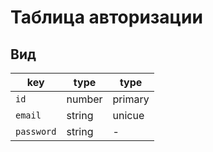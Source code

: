 # Таблица авторизации

## Вид
|key|type|type|
|-|-|-|
|`id`|number|primary|
|`email`|string|unicue|
|`password`|string|-|